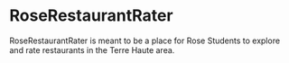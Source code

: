 # RoseRestaurantRater

RoseRestaurantRater is meant to be a place for Rose Students to explore and rate restaurants in the Terre Haute area.
